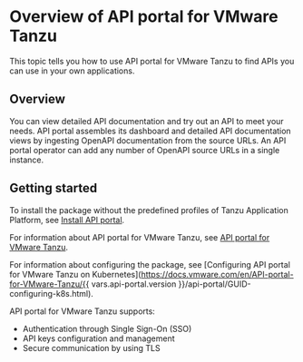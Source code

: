 # Overview of API portal for VMware Tanzu

This topic tells you how to use API portal for VMware Tanzu to find APIs you can use in your own applications.

## <a id='overview'></a> Overview

You can view detailed API documentation and try out an API to meet your needs.
API portal assembles its dashboard and detailed API documentation views by ingesting OpenAPI documentation from the source URLs.
An API portal operator can add any number of OpenAPI source URLs in a single instance.

## <a id='getting-started'></a> Getting started

To install the package without the predefined profiles of Tanzu Application Platform, see [Install API portal](install-api-portal.hbs.md).

For information about API portal for VMware Tanzu, see [API portal for VMware Tanzu](https://docs.vmware.com/en/API-portal-for-VMware-Tanzu/index.html).

For information about configuring the package, see [Configuring API portal for VMware Tanzu on Kubernetes](https://docs.vmware.com/en/API-portal-for-VMware-Tanzu/{{ vars.api-portal.version }}/api-portal/GUID-configuring-k8s.html).

API portal for VMware Tanzu supports:

- Authentication through Single Sign-On (SSO)
- API keys configuration and management
- Secure communication by using TLS
